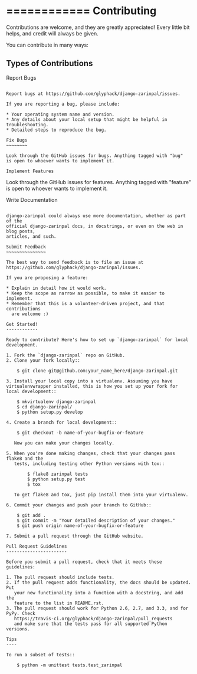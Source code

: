 ============
Contributing
============

Contributions are welcome, and they are greatly appreciated! Every
little bit helps, and credit will always be given. 

You can contribute in many ways:

Types of Contributions
----------------------

Report Bugs
~~~~~~~~~~~

Report bugs at https://github.com/glyphack/django-zarinpal/issues.

If you are reporting a bug, please include:

* Your operating system name and version.
* Any details about your local setup that might be helpful in troubleshooting.
* Detailed steps to reproduce the bug.

Fix Bugs
~~~~~~~~

Look through the GitHub issues for bugs. Anything tagged with "bug"
is open to whoever wants to implement it.

Implement Features
~~~~~~~~~~~~~~~~~~

Look through the GitHub issues for features. Anything tagged with "feature"
is open to whoever wants to implement it.

Write Documentation
~~~~~~~~~~~~~~~~~~~

django-zarinpal could always use more documentation, whether as part of the
official django-zarinpal docs, in docstrings, or even on the web in blog posts,
articles, and such.

Submit Feedback
~~~~~~~~~~~~~~~

The best way to send feedback is to file an issue at https://github.com/glyphack/django-zarinpal/issues.

If you are proposing a feature:

* Explain in detail how it would work.
* Keep the scope as narrow as possible, to make it easier to implement.
* Remember that this is a volunteer-driven project, and that contributions
  are welcome :)

Get Started!
------------

Ready to contribute? Here's how to set up `django-zarinpal` for local development.

1. Fork the `django-zarinpal` repo on GitHub.
2. Clone your fork locally::

    $ git clone git@github.com:your_name_here/django-zarinpal.git

3. Install your local copy into a virtualenv. Assuming you have virtualenvwrapper installed, this is how you set up your fork for local development::

    $ mkvirtualenv django-zarinpal
    $ cd django-zarinpal/
    $ python setup.py develop

4. Create a branch for local development::

    $ git checkout -b name-of-your-bugfix-or-feature

   Now you can make your changes locally.

5. When you're done making changes, check that your changes pass flake8 and the
   tests, including testing other Python versions with tox::

        $ flake8 zarinpal tests
        $ python setup.py test
        $ tox

   To get flake8 and tox, just pip install them into your virtualenv. 

6. Commit your changes and push your branch to GitHub::

    $ git add .
    $ git commit -m "Your detailed description of your changes."
    $ git push origin name-of-your-bugfix-or-feature

7. Submit a pull request through the GitHub website.

Pull Request Guidelines
-----------------------

Before you submit a pull request, check that it meets these guidelines:

1. The pull request should include tests.
2. If the pull request adds functionality, the docs should be updated. Put
   your new functionality into a function with a docstring, and add the
   feature to the list in README.rst.
3. The pull request should work for Python 2.6, 2.7, and 3.3, and for PyPy. Check 
   https://travis-ci.org/glyphack/django-zarinpal/pull_requests
   and make sure that the tests pass for all supported Python versions.

Tips
----

To run a subset of tests::

    $ python -m unittest tests.test_zarinpal
